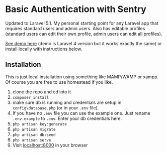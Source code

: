 # Basic Authentication with Sentry

Updated to Laravel 5.1. My personal starting point for any Laravel app that requires standard users and admin users. Also has editable profiles (standard users can edit their own profile, admin users can edit all profiles).

[See demo here](http://authdemo.andremadarang.com/) (demo is Laravel 4 version but it works exactly the same) or install locally with instructions below.

## Installation

This is just local installation using something like MAMP/WAMP or xampp. Of course you are free to use homestead if you like.

1. clone the repo and cd into it
2. `composer install`
3. make sure db is running and credentials are setup in `config\database.php` (or in your `.env` file).
4. If you have no `.env` file you can use the example one. Just rename `.env.example` to `.env`. Enter your db credentials here.
5. `php artisan key:generate`
6. `php artisan migrate`
7. `php artisan db:seed`
8. `php artisan serve`
9. Visit [localhost:8000](http://localhost:8000) in your browser
